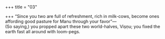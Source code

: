+++
title = "03"

+++
“Since you two are full of refreshment, rich in milk-cows, become ones  affording good pasture for Manu through your favor”—  
(So saying,) you propped apart these two world-halves, Viṣṇu; you fixed  the earth fast all around with loom-pegs.  